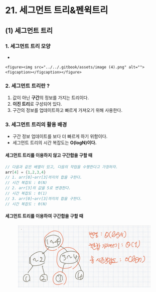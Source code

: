 # 21. 세그먼트 트리&펜윅트리

## (1) 세그먼트 트리

### 1. 세그먼트 트리 모양

*

    <figure><img src="../../.gitbook/assets/image (4).png" alt=""><figcaption></figcaption></figure>



### 2. 세그먼트 트리란 ?

1. 값이 아닌 **구간**의 정보를 가지는 트리이다.
2. **이진 트리**로 구성되어 있다.
3. 구간의 정보를 업데이트하고 빠르게 가져오기 위해 사용한다.

### 3. 세그먼트 트리의 활용 배경

* 구간 정보 업데이트를 보다 더 빠르게 하기 위함이다.
* 세그먼트 트리의 시간 복잡도는 **O(logN)이다.**

#### 세그먼트 트리를 이용하지 않고 구간합을 구할 때

```cpp
// 다음과 같은 배열이 있고, 다음의 작업을 수행한다고 가정하자.
arr[4] = {1,2,3,4}
// 1. arr[0]~arr[3]까지의 합을 구한다.
// 시간 복잡도 : Θ(N)
// 2. arr[3]의 값을 5로 변경한다.
// 시간 복잡도 : Θ(1)
// 3. arr[0]~arr[3]까지의 합을 구한다.
// 시간 복잡도 : Θ(N)
```

#### 세그먼트 트리를 이용하여 구간합을 구할 때

<figure><img src="../../.gitbook/assets/image (2) (5).png" alt=""><figcaption></figcaption></figure>

